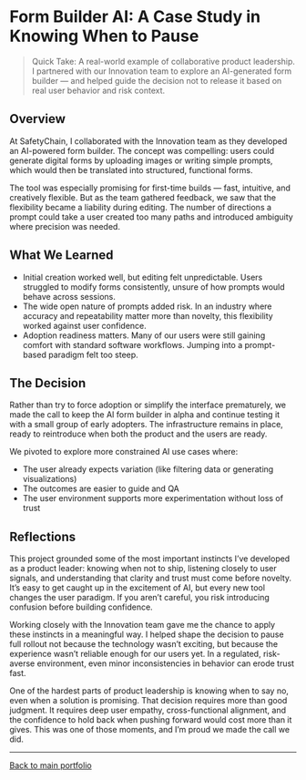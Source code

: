 # Form Builder AI: A Case Study in Knowing When to Pause

> Quick Take: A real-world example of collaborative product leadership. I partnered with our Innovation team to explore an AI-generated form builder — and helped guide the decision not to release it based on real user behavior and risk context.

## Overview

At SafetyChain, I collaborated with the Innovation team as they developed an AI-powered form builder. The concept was compelling: users could generate digital forms by uploading images or writing simple prompts, which would then be translated into structured, functional forms.

The tool was especially promising for first-time builds — fast, intuitive, and creatively flexible. But as the team gathered feedback, we saw that the flexibility became a liability during editing. The number of directions a prompt could take a user created too many paths and introduced ambiguity where precision was needed.

## What We Learned

- Initial creation worked well, but editing felt unpredictable. Users struggled to modify forms consistently, unsure of how prompts would behave across sessions.
- The wide open nature of prompts added risk. In an industry where accuracy and repeatability matter more than novelty, this flexibility worked against user confidence.
- Adoption readiness matters. Many of our users were still gaining comfort with standard software workflows. Jumping into a prompt-based paradigm felt too steep.

## The Decision

Rather than try to force adoption or simplify the interface prematurely, we made the call to keep the AI form builder in alpha and continue testing it with a small group of early adopters. The infrastructure remains in place, ready to reintroduce when both the product and the users are ready.

We pivoted to explore more constrained AI use cases where:
- The user already expects variation (like filtering data or generating visualizations)
- The outcomes are easier to guide and QA
- The user environment supports more experimentation without loss of trust

## Reflections

This project grounded some of the most important instincts I’ve developed as a product leader: knowing when not to ship, listening closely to user signals, and understanding that clarity and trust must come before novelty. It’s easy to get caught up in the excitement of AI, but every new tool changes the user paradigm. If you aren’t careful, you risk introducing confusion before building confidence.

Working closely with the Innovation team gave me the chance to apply these instincts in a meaningful way. I helped shape the decision to pause full rollout not because the technology wasn’t exciting, but because the experience wasn’t reliable enough for our users yet. In a regulated, risk-averse environment, even minor inconsistencies in behavior can erode trust fast.

One of the hardest parts of product leadership is knowing when to say no, even when a solution is promising. That decision requires more than good judgment. It requires deep user empathy, cross-functional alignment, and the confidence to hold back when pushing forward would cost more than it gives. This was one of those moments, and I’m proud we made the call we did.

---

[Back to main portfolio](../README.md)
